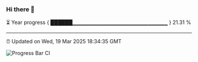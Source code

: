 ### Hi there 👋

⏳ Year progress { ██████▁▁▁▁▁▁▁▁▁▁▁▁▁▁▁▁▁▁▁▁▁▁▁▁ } 21.31 %

---

⏰ Updated on Wed, 19 Mar 2025 18:34:35 GMT

![Progress Bar CI](https://github.com/DhruviPatel157/GitHub-Actions-Demo/workflows/Progress%20Bar%20CI/badge.svg)

